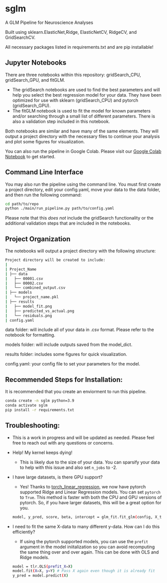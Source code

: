 sglm
==============================

A GLM Pipeline for Neuroscience Analyses

Built using sklearn.ElasticNet,Ridge, ElasticNetCV, RidgeCV, and GridSearchCV.

All necessary packages listed in requirements.txt and are pip installable!

## Jupyter Notebooks
There are three notebooks within this repository: gridSearch_CPU, gridSearch_GPU, and fitGLM.
* The gridSearch notebooks are used to find the best parameters and will help you select the best regression model for your data. They have been optimized for use with sklearn (gridSearch_CPU) and pytorch (gridSearch_GPU). 
* The fitGLM notebook is used to fit the model for known parameters and/or searching through a small list of different parameters. There is also a validation step included in this notebook. 

Both notebooks are similar and have many of the same elements. They will output a project directory with the necessary files to continue your analysis
and plot some figures for visualization.

You can also run the pipeline in Google Colab. Please visit our [Google Colab Notebook](https://githubtocolab.com/jbwallace123/sabatini-glm-workflow/blob/main/notebooks/colab_grid_search_tutorial.ipynb) to get started.


## Command Line Interface
You may also run the pipeline using the command line. You must first create a project directory, edit your config.yaml, move your data to the data folder, and then run the following command:

```bash
cd path/to/repo
python ./main/run_pipeline.py path/to/config.yaml
```

Please note that this *does not* include the gridSearch functionality or the additional validation steps that are included in the notebooks.

## Project Organization

The notebooks will output a project directory with the following structure:

```bash
Project directory will be created to include: 
|
| Project_Name
| ├── data
|   ├── 00001.csv
|   ├── 00002.csv
|   └── combined_output.csv
| ├── models
|   └── project_name.pkl
| ├── results
|   ├── model_fit.png
|   ├── predicted_vs_actual.png
|   └── residuals.png
| config.yaml
```

data folder: will include all of your data in .csv format. Please refer to the notebook for formatting.

models folder: will include outputs saved from the model_dict.

results folder: includes some figures for quick visualization. 

config.yaml: your config file to set your parameters for the model. 

## Recommended Steps for Installation:

It is recommended that you create an enviorment to run this pipeline. 

```bash
conda create -n sglm python=3.9
conda activate sglm
pip install -r requirements.txt
```

## Troubleshooting:

* This is a work in progress and will be updated as needed. Please feel free to reach out with any questions or concerns.

* Help! My kernel keeps dying! 
    * This is likely due to the size of your data. You can sparsify your data to help with this issue and also set
    `n_jobs` to -2.

* I have large datasets, is there GPU support?
    * Yes! Thanks to [torch_linear_regression](https://github.com/RichieHakim/torch_linear_regression/tree/master), we now have pytorch supported Ridge and Linear Regression models.
    You can set `pytorch` to `True`. This method is faster with both the CPU and GPU versions of pytorch. So, if you have larger datasets, this will be a great option for you.
    
    ```bash
    model, y_pred, score, beta, intercept = glm_fit.fit_glm(config, X_train, X_test, y_train, y_test, cross_validation=False, pytorch=True)
    ```

* I need to fit the same X-data to many different y-data. How can I do this efficiently? 
    * If using the pytorch supported models, you can use the `prefit` argument in the model iniitalization so you can avoid recomputing the same thing over and over again.
    This can be done with OLS and Ridge models. 
    ```bash
    model = tlr.OLS(prefit_X=X)
    model.fit(X=X, y=Y) # Pass X again even though it is already fit
    y_pred = model.predict(X)
    ```
